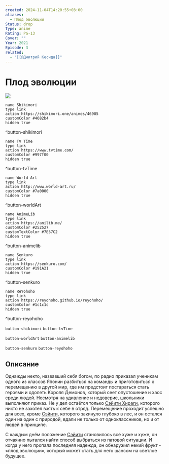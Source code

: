 ```yaml
---
created: 2024-11-04T14:20:55+03:00
aliases:
  - Плод эволюции
Status: drop
Type: anime
Rating: PG-13
Cover: ""
Year: 2021
Episode: 3
related:
  - "[[@Дмитрий Кесида]]"
---
```


# Плод эволюции

![](https://nyaa.shikimori.one/uploads/poster/animes/46985/c5691b679f64292ae7e7542fc7da4eff.jpeg)

```button
name Shikimori
type link
action https://shikimori.one/animes/46985
customColor #4682b4
hidden true
```
^button-shikimori

```button
name TV Time
type link
action https://www.tvtime.com/
customColor #997f00
hidden true
```
^button-tvTime

```button
name World Art
type link
action http://www.world-art.ru/
customColor #7a0000
hidden true
```
^button-worldArt

```button
name AnimeLib
type link
action https://anilib.me/
customColor #252527
customTextColor #7E57C2
hidden true
```
^button-animelib

```button
name Senkuro
type link
action https://senkuro.com/
customColor #191A21
hidden true
```
^button-senkuro

```button
name ReYohoho
type link
action https://reyohoho.github.io/reyohoho/
customColor #1c1c1c
hidden true
```
^button-reyohoho

`button-shikimori` `button-tvTime`

`button-worldArt` `button-animelib`

`button-senkuro` `button-reyohoho`

## Описание

Однажды некто, назвавший себя богом, по радио приказал ученикам одного из классов Японии разбиться на команды и приготовиться к перемещению в другой мир, где им предстоит постараться стать героями и одолеть Короля Демонов, который сеет опустошение и хаос среди людей. Несмотря на удивление и недоверие, школьники выполняют приказ. Не у дел остаётся только [Сэйити Хираги](https://shikimori.one/characters/199037-seiichi-hiiragi), которого никто не захотел взять к себе в отряд. Перемещение проходит успешно для всех, кроме [Сэйити](https://shikimori.one/characters/199037-seiichi-hiiragi), которого закинуло глубоко в лес, и он остался один на один с природой, вдали не только от одноклассников, но и от людей в принципе.

С каждым днём положение [Сэйити](https://shikimori.one/characters/199037-seiichi-hiiragi) становилось всё хуже и хуже, он отчаянно пытался найти способ выбраться из патовой ситуации. И когда у него пропала последняя надежда, он обнаружил некий фрукт - «плод эволюции», который может стать для него шансом на светлое будущее.
